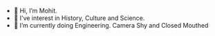 - 👋 Hi, I’m Mohit.
- 👀 I've interest in History, Culture and Science.
- 🌱 I’m currently doing Engineering.
      Camera Shy and Closed Mouthed


<!---
Mohit26Bali/Mohit26Bali is a ✨ special ✨ repository because its `README.md` (this file) appears on your GitHub profile.
You can click the Preview link to take a look at your changes.
--->
